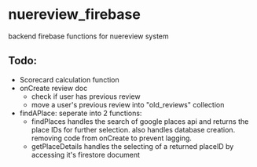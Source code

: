 # nuereview_firebase
backend firebase functions for nuereview system

## Todo:
- Scorecard calculation function
- onCreate review doc
  - check if user has previous review
  - move a user's previous review into "old_reviews" collection
- findAPlace:
  seperate into 2 functions:
    - findPlaces
    handles the search of google places api and returns the place IDs for further selection.
    also handles database creation. removing code from onCreate to prevent lagging.
    - getPlaceDetails
    handles the selecting of a returned placeID by accessing it's firestore document
